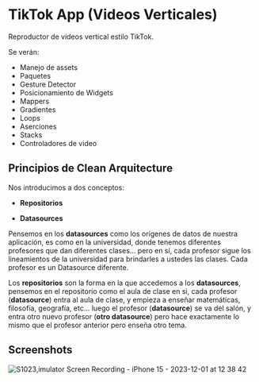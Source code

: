 
# TikTok App (Videos Verticales)

Reproductor de videos vertical estilo TikTok.

Se verán:

- Manejo de assets
- Paquetes
- Gesture Detector
- Posicionamiento de Widgets
- Mappers
- Gradientes
- Loops
- Aserciones
- Stacks
- Controladores de video

## Principios de Clean Arquitecture
Nos introducimos a dos conceptos:

- **Repositorios**

- **Datasources**

Pensemos en los **datasources** como los orígenes de datos de nuestra aplicación, es como en la universidad, donde tenemos diferentes profesores que dan diferentes clases... pero en sí, cada profesor sigue los lineamientos de la universidad para brindarles a ustedes las clases. Cada profesor es un Datasource diferente.


Los **repositorios** son la forma en la que accedemos a los **datasources**, pensemos en el repositorio como el aula de clase en si, cada profesor (**datasource**) entra al aula de clase, y empieza a enseñar matemáticas, filosofía, geografía, etc... luego el profesor (**datasource**) se va del salón, y entra otro nuevo profesor (**otro datasource**) pero hace exactamente lo mismo que el profesor anterior pero enseña otro tema.


## Screenshots

![S1023,imulator Screen Recording - iPhone 15 - 2023-12-01 at 12 38 42](https://github.com/manuels-bts/Flutter-Index/assets/116088500/ffe96989-6832-453d-a0ba-8b62aca4420d)


